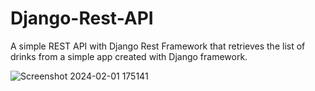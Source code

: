 # Django-Rest-API

 A simple REST API with Django Rest Framework that retrieves the list of drinks from a simple app created with Django framework.

![Screenshot 2024-02-01 175141](https://github.com/ialin77/Django-Rest-API/assets/135040997/3c021274-e90b-412e-a4f2-921d64217115)
